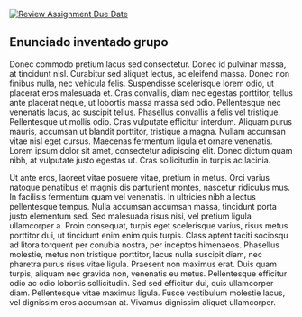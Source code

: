 [![Review Assignment Due Date](https://classroom.github.com/assets/deadline-readme-button-24ddc0f5d75046c5622901739e7c5dd533143b0c8e959d652212380cedb1ea36.svg)](https://classroom.github.com/a/4fI6KQWt)
## Enunciado inventado grupo

Donec commodo pretium lacus sed consectetur. Donec id pulvinar massa, at tincidunt nisl. Curabitur sed aliquet lectus, ac eleifend massa. Donec non finibus nulla, nec vehicula felis. Suspendisse scelerisque lorem odio, ut placerat eros malesuada et. Cras convallis, diam nec egestas porttitor, tellus ante placerat neque, ut lobortis massa massa sed odio. Pellentesque nec venenatis lacus, ac suscipit tellus. Phasellus convallis a felis vel tristique. Pellentesque ut mollis odio. Cras vulputate efficitur interdum. Aliquam purus mauris, accumsan ut blandit porttitor, tristique a magna. Nullam accumsan vitae nisl eget cursus. Maecenas fermentum ligula et ornare venenatis. Lorem ipsum dolor sit amet, consectetur adipiscing elit. Donec dictum quam nibh, at vulputate justo egestas ut. Cras sollicitudin in turpis ac lacinia.

Ut ante eros, laoreet vitae posuere vitae, pretium in metus. Orci varius natoque penatibus et magnis dis parturient montes, nascetur ridiculus mus. In facilisis fermentum quam vel venenatis. In ultricies nibh a lectus pellentesque tempus. Nulla accumsan accumsan massa, tincidunt porta justo elementum sed. Sed malesuada risus nisi, vel pretium ligula ullamcorper a. Proin consequat, turpis eget scelerisque varius, risus metus porttitor dui, ut tincidunt enim enim quis turpis. Class aptent taciti sociosqu ad litora torquent per conubia nostra, per inceptos himenaeos. Phasellus molestie, metus non tristique porttitor, lacus nulla suscipit diam, nec pharetra purus risus vitae ligula. Praesent non maximus erat. Duis quam turpis, aliquam nec gravida non, venenatis eu metus. Pellentesque efficitur odio ac odio lobortis sollicitudin. Sed sed efficitur dui, quis ullamcorper diam. Pellentesque vitae maximus ligula. Fusce vestibulum molestie lacus, vel dignissim eros accumsan at. Vivamus dignissim aliquet ullamcorper.
